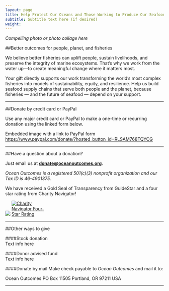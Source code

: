 ```yaml
---
layout: page 
title: Help Protect Our Oceans and Those Working to Produce Our Seafood
subtitle: Subtitle text here (if desired)
weight: 
---
```

*Compelling photo or photo collage here*

##Better outcomes for people, planet, and fisheries

We believe better fisheries can uplift people, sustain livelihoods, and preserve the integrity of marine ecosystems. That’s why we work from the water up—to create meaningful change where it matters most.

Your gift directly supports our work transforming the world’s most complex fisheries into models of sustainability, equity, and resilience. Help us build seafood supply chains that serve both people and the planet, because fisheries — and the future of seafood — depend on your support.

-----
##Donate by credit card or PayPal

Use any major credit card or PayPal to make a one-time or recurring donation using the linked form below.

Embedded image with a link to PayPal form https://www.paypal.com/donate/?hosted_button_id=RLSAM768TQYCG

-----
##Have a question about a donation?

Just email us at **donate@oceanoutcomes.org**.  

*Ocean Outcomes is a registered 501(c)(3) nonprofit organization and our Tax ID is 46-4901375.* 

We have received a Gold Seal of Transparency from GuideStar and a four star rating from Charity Navigator!

<a href="https://www.guidestar.org/profile/shared/9c87b1e5-f828-4ef4-9f52-ad1d33ab3eb6" target="_blank"><img src="https://widgets.guidestar.org/TransparencySeal/9523457" /></a>    <a href="https://www.charitynavigator.org/ein/464901375" target="_blank" ><img src="https://charitynavigator.org/content/dam/cn/cn/badges/Four-StarRatingBadge-FullColor.png" alt="Charity Navigator Four-Star Rating" style="max-width: 110px;"/></a>
  
-----

##Other ways to give

####Stock donation  
Text info here

####Donor advised fund  
Text info here

####Donate by mail 
Make check payable to *Ocean Outcomes* and mail it to:  

Ocean Outcomes
PO Box 11505
Portland, OR 97211
USA

-----
